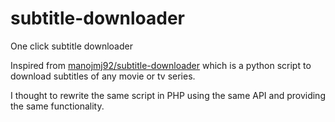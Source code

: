 # subtitle-downloader
One click subtitle downloader

Inspired from [manojmj92/subtitle-downloader](https://github.com/manojmj92/subtitle-downloader) which is a python script to download subtitles of any movie or tv series.

I thought to rewrite the same script in PHP using the same API and providing the same functionality.
